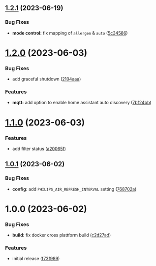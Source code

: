 ## [1.2.1](https://github.com/r1sim/philips-air-to-mqtt/compare/v1.2.0...v1.2.1) (2023-06-19)


### Bug Fixes

* **mode control:** fix mapping of `allergen` & `auto` ([5c34586](https://github.com/r1sim/philips-air-to-mqtt/commit/5c345860b5ca0efe75b74c1e15ad5d1946e7b7ab))

# [1.2.0](https://github.com/r1sim/philips-air-to-mqtt/compare/v1.1.0...v1.2.0) (2023-06-03)


### Bug Fixes

* add graceful shutdown ([2104aaa](https://github.com/r1sim/philips-air-to-mqtt/commit/2104aaa0940b925ca9e2f1839bc9e34d54effd80))


### Features

* **mqtt:** add option to enable home assistant auto discovery ([7bf24bb](https://github.com/r1sim/philips-air-to-mqtt/commit/7bf24bb7590d46a48c476ed89dccb069fda06db2))

# [1.1.0](https://github.com/r1sim/philips-air-to-mqtt/compare/v1.0.1...v1.1.0) (2023-06-03)


### Features

* add filter status ([a20065f](https://github.com/r1sim/philips-air-to-mqtt/commit/a20065f1cf85c86aa97d8831d7a28ecc07d04a4f))

## [1.0.1](https://github.com/r1sim/philips-air-to-mqtt/compare/v1.0.0...v1.0.1) (2023-06-02)


### Bug Fixes

* **config:** add `PHILIPS_AIR_REFRESH_INTERVAL` setting ([768702a](https://github.com/r1sim/philips-air-to-mqtt/commit/768702a90124b3b8231c455376da5b0e2b15d993))

# 1.0.0 (2023-06-02)


### Bug Fixes

* **build:** fix docker cross plattform build ([c2d27ad](https://github.com/r1sim/philips-air-to-mqtt/commit/c2d27ad7d34bd70791cafb57f973490b46f5fdee))


### Features

* initial release ([f73f989](https://github.com/r1sim/philips-air-to-mqtt/commit/f73f989e8680f1ae5c99dd44c334923e7acb207c))
